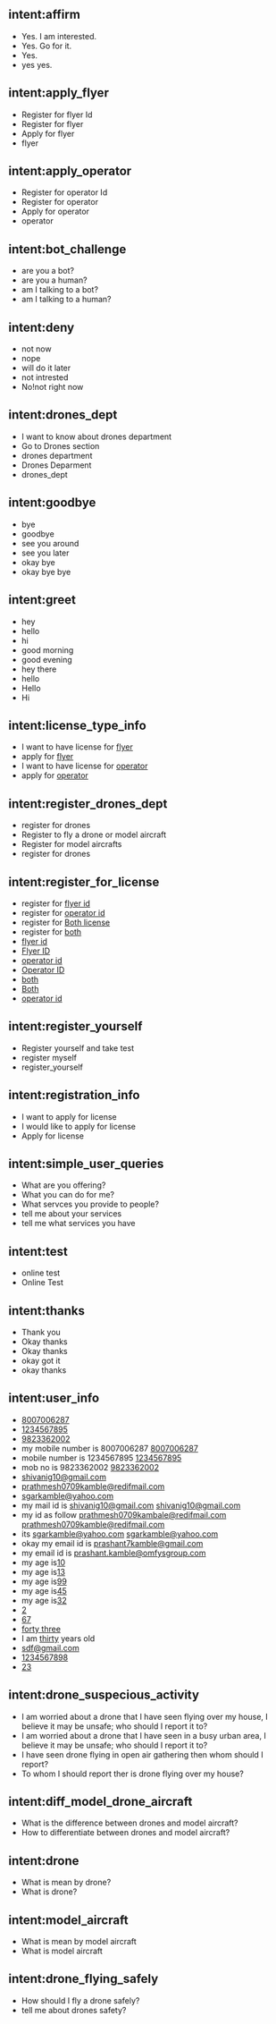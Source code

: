 ## intent:affirm
- Yes. I am interested.
- Yes. Go for it.
- Yes.
- yes yes.

## intent:apply_flyer
- Register for flyer Id
- Register for flyer
- Apply for flyer
- flyer

## intent:apply_operator
- Register for operator Id
- Register for operator
- Apply for operator
- operator

## intent:bot_challenge
- are you a bot?
- are you a human?
- am I talking to a bot?
- am I talking to a human?

## intent:deny
- not now
- nope
- will do it later
- not intrested
- No!not right now

## intent:drones_dept
- I want to know about drones department
- Go to Drones section
- drones department
- Drones Deparment
- drones_dept

## intent:goodbye
- bye
- goodbye
- see you around
- see you later
- okay bye
- okay bye bye

## intent:greet
- hey
- hello
- hi
- good morning
- good evening
- hey there
- hello
- Hello
- Hi

## intent:license_type_info
- I want to have license for [flyer](license_type)
- apply for [flyer](license_type)
- I want to have license for [operator](license_type)
- apply for [operator](license_type)

## intent:register_drones_dept
- register for drones
- Register to fly a drone or model aircraft
- Register for model aircrafts
- register for drones

## intent:register_for_license
- register for [flyer id](license_type)
- register for [operator id](license_type)
- register for [Both license](license_type)
- register for [both](license_type)
- [flyer id](license_type)
- [Flyer ID](license_type)
- [operator id](license_type)
- [Operator ID](license_type)
- [both](license_type)
- [Both](license_type)
- [operator id](license_type)

## intent:register_yourself
- Register yourself and take test
- register myself
- register_yourself

## intent:registration_info
- I want to apply for license
- I would like to apply for license
- Apply for license

## intent:simple_user_queries
- What are you offering?
- What you can do for me?
- What servces you provide to people?
- tell me about your services
- tell me what services you have

## intent:test
- online test
- Online Test

## intent:thanks
- Thank you
- Okay thanks
- Okay thanks
- okay got it
- okay thanks

## intent:user_info
- [8007006287](mobile)
- [1234567895](mobile)
- [9823362002](mobile)
- my mobile number is 8007006287 [8007006287](mobile)
- mobile number is 1234567895 [1234567895](mobile)
- mob no is 9823362002 [9823362002](mobile)
- [shivanig10@gmail.com](email)
- [prathmesh0709kamble@redifmail.com](email)
- [sgarkamble@yahoo.com](email)
- my mail id is shivanig10@gmail.com [shivanig10@gmail.com](email)
- my id as follow prathmesh0709kambale@redifmail.com [prathmesh0709kamble@redifmail.com](email)
- its sgarkamble@yahoo.com [sgarkamble@yahoo.com](email)
- okay my email id is [prashant7kamble@gmail.com](email)
- my email id is [prashant.kamble@omfysgroup.com](email)
- my age is[10](age)
- my age is[13](age)
- my age is[99](age)
- my age is[45](age)
- my age is[32](age)
- [2](age)
- [67](age)
- [forty three](age)
- I am [thirty](age) years old
- [sdf@gmail.com](email)
- [1234567898](mobile)
- [23](age)


## intent:drone_suspecious_activity
- I am worried about a drone that I have seen flying over my house, I believe it may be unsafe; who should I report it to?
- I am worried about a drone that I have seen in a busy urban area, I believe it may be unsafe; who should I report it to?
- I have seen drone flying in open air gathering then whom should I report?
- To whom I should report ther is drone flying over my house?

## intent:diff_model_drone_aircraft
- What is the difference between drones and model aircraft?
- How to differentiate between drones and model aircraft?

## intent:drone
- What is mean by drone?
- What is drone?

## intent:model_aircraft
- What is mean by model aircraft
- What is model aircraft

## intent:drone_flying_safely
- How should I fly a drone safely?
- tell me about drones safety?

